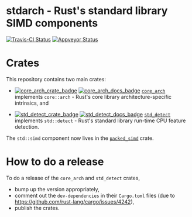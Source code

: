 stdarch - Rust's standard library SIMD components
=======

[![Travis-CI Status]][travis] [![Appveyor Status]][appveyor] 

# Crates

This repository contains two main crates:

* [![core_arch_crate_badge]][core_arch_crate_link]
  [![core_arch_docs_badge]][core_arch_docs_link]
  [`core_arch`](crates/core_arch/README.md) implements `core::arch` - Rust's
  core library architecture-specific intrinsics, and
  
* [![std_detect_crate_badge]][std_detect_crate_link]
  [![std_detect_docs_badge]][std_detect_docs_link]
  [`std_detect`](crates/std_detect/README.md) implements `std::detect` - Rust's
  standard library run-time CPU feature detection.

The `std::simd` component now lives in the
[`packed_simd`](https://github.com/rust-lang-nursery/packed_simd) crate.

# How to do a release

To do a release of the `core_arch` and `std_detect` crates, 

* bump up the version appropriately,
* comment out the `dev-dependencies` in their `Cargo.toml` files (due to
  https://github.com/rust-lang/cargo/issues/4242),
* publish the crates.

[travis]: https://travis-ci.com/rust-lang/stdarch
[Travis-CI Status]: https://travis-ci.com/rust-lang/stdarch.svg?branch=master
[appveyor]: https://ci.appveyor.com/project/rust-lang-libs/stdarch/branch/master
[Appveyor Status]: https://ci.appveyor.com/api/projects/status/ix74qhmilpibn00x/branch/master?svg=true
[core_arch_crate_badge]: https://img.shields.io/crates/v/core_arch.svg
[core_arch_crate_link]: https://crates.io/crates/core_arch
[core_arch_docs_badge]: https://docs.rs/core_arch/badge.svg
[core_arch_docs_link]: https://docs.rs/core_arch/
[std_detect_crate_badge]: https://img.shields.io/crates/v/std_detect.svg
[std_detect_crate_link]: https://crates.io/crates/std_detect
[std_detect_docs_badge]: https://docs.rs/std_detect/badge.svg
[std_detect_docs_link]: https://docs.rs/std_detect/
